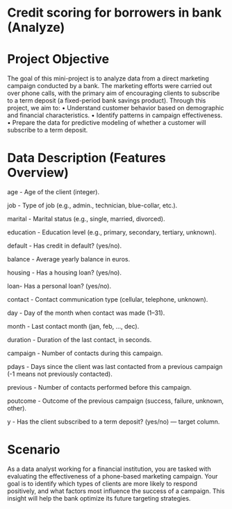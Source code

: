# Credit scoring for borrowers in bank (Analyze)

# Project Objective
The goal of this mini-project is to analyze data from a direct marketing campaign conducted by a bank. The marketing efforts were carried out over phone calls, with the primary aim of encouraging clients to subscribe to a term deposit (a fixed-period bank savings product).
Through this project, we aim to:
•	Understand customer behavior based on demographic and financial characteristics.
•	Identify patterns in campaign effectiveness.
•	Prepare the data for predictive modeling of whether a customer will subscribe to a term deposit.

# Data Description (Features Overview)

age	- Age of the client (integer).

job -	Type of job (e.g., admin., technician, blue-collar, etc.).

marital	- Marital status (e.g., single, married, divorced).

education	- Education level (e.g., primary, secondary, tertiary, unknown).

default	- Has credit in default? (yes/no).

balance	- Average yearly balance in euros.

housing	- Has a housing loan? (yes/no).

loan- Has a personal loan? (yes/no).

contact	- Contact communication type (cellular, telephone, unknown).

day	- Day of the month when contact was made (1–31).

month	- Last contact month (jan, feb, ..., dec).

duration - Duration of the last contact, in seconds.

campaign	- Number of contacts during this campaign.

pdays	- Days since the client was last contacted from a previous campaign (-1 means not previously contacted).

previous	- Number of contacts performed before this campaign.

poutcome	- Outcome of the previous campaign (success, failure, unknown, other).

y	- Has the client subscribed to a term deposit? (yes/no) — target column.

# Scenario
As a data analyst working for a financial institution, you are tasked with evaluating the effectiveness of a phone-based marketing campaign. Your goal is to identify which types of clients are more likely to respond positively, and what factors most influence the success of a campaign. This insight will help the bank optimize its future targeting strategies.
